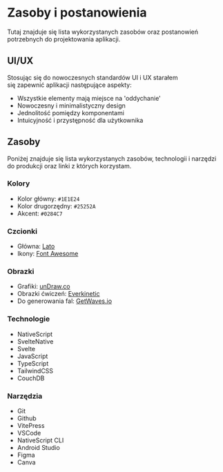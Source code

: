 # Zasoby i postanowienia

Tutaj znajduje się lista wykorzystanych zasobów oraz postanowień potrzebnych do projektowania aplikacji.

## UI/UX

Stosując się do nowoczesnych standardów UI i UX starałem się zapewnić aplikacji następujące aspekty:

- Wszystkie elementy mają miejsce na 'oddychanie'
- Nowoczesny i minimalistyczny design
- Jednolitość pomiędzy komponentami
- Intuicyjność i przystępność dla użytkownika

## Zasoby

Poniżej znajduje się lista wykorzystanych zasobów, technologii i narzędzi do produkcji oraz linki z których korzystam.

### Kolory

- Kolor główny: `#1E1E24`
- Kolor drugorzędny: `#25252A`
- Akcent: `#0284C7`

### Czcionki

- Główna: [Lato](https://fonts.google.com/specimen/Lato)
- Ikony: [Font Awesome](https://fontawesome.com/)

### Obrazki

- Grafiki: [unDraw.co](https://undraw.co/illustrations)
- Obrazki ćwiczeń: [Everkinetic](https://github.com/everkinetic/data)
- Do generowania fal: [GetWaves.io](https://getwaves.io/)

### Technologie

- NativeScript
- SvelteNative
- Svelte
- JavaScript
- TypeScript
- TailwindCSS
- CouchDB

### Narzędzia

- Git
- Github
- VitePress
- VSCode
- NativeScript CLI
- Android Studio
- Figma
- Canva
